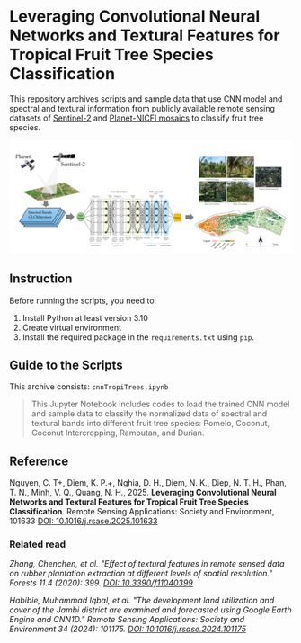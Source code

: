 # Leveraging Convolutional Neural Networks and Textural Features for Tropical Fruit Tree Species Classification 

This repository archives scripts and sample data that use CNN model and spectral and textural information from publicly available remote sensing datasets of [Sentinel-2](https://dataspace.copernicus.eu/explore-data/data-collections/sentinel-data/sentinel-2) and [Planet-NICFI mosaics](https://developers.google.com/earth-engine/datasets/catalog/projects_planet-nicfi_assets_basemaps_asia) to classify fruit tree species.

![general workflow](/workflow.jpg)

## Instruction ##
Before running the scripts, you need to:
1. Install Python at least version 3.10
2. Create virtual environment
3. Install the required package in the `requirements.txt` using `pip`.

## Guide to the Scripts ##
This archive consists:
`cnnTropiTrees.ipynb`

>This Jupyter Notebook includes codes to load the trained CNN model and sample data to classify the normalized data of spectral and textural bands into different fruit tree species: Pomelo, Coconut, Coconut Intercropping, Rambutan, and Durian. 

## Reference

Nguyen, C. T+, Diem, K. P.+, Nghia, D. H., Diem, N. K., Diep, N. T. H., Phan, T. N., Minh, V. Q., Quang, N. H., 2025. **Leveraging Convolutional Neural Networks and Textural Features for Tropical Fruit Tree Species Classification**. Remote Sensing Applications: Society and Environment, 101633 [DOI: 10.1016/j.rsase.2025.101633](https://doi.org/10.1016/j.rsase.2025.101633)

### Related read

*Zhang, Chenchen, et al. "Effect of textural features in remote sensed data on rubber plantation extraction at different levels of spatial resolution." Forests 11.4 (2020): 399. [DOI: 10.3390/f11040399](https://doi.org/10.3390/f11040399)*

*Habibie, Muhammad Iqbal, et al. "The development land utilization and cover of the Jambi district are examined and forecasted using Google Earth Engine and CNN1D." Remote Sensing Applications: Society and Environment 34 (2024): 101175. [DOI: 10.1016/j.rsase.2024.101175](https://doi.org/10.1016/j.rsase.2024.101175)*
